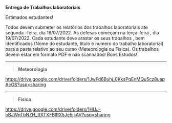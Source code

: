 
**Entrega de Trabalhos laboratoriais**

Estimados  estudantes!

Todos devem  submeter os relatórios dos trabalhos laboratoriais ate  segunda –feira, dia 18/07/2022. As defesas começam na  terça-feira , dia 19/07/2022.
Cada estudante deve arastar os seus trabalhos , bem identificados (Nome do estudante, titulo  e numero do trabalho laboratorial) para a pasta relativo ao seu curso (Meteorologia ou Fisica). Os trabalhos devem estar em formato PDF e não scannados!
Bons Estudos!

___________________________________________________________________________________________

> **Meteorologia**

https://drive.google.com/drive/folders/1JwFd6Buhj_0KksPqEnMQu5cz8uapAcGS?usp=sharing
_______________________________________________________________________________

> **Fisica**

https://drive.google.com/drive/folders/1HUJ-bBJWnTbNZH_RXTXFBlRX5Je5jsAV?usp=sharing
